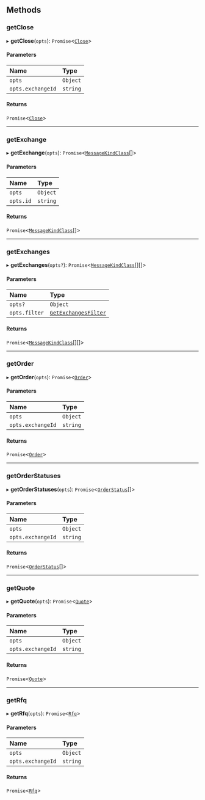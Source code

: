 ## Methods

### getClose

▸ **getClose**(`opts`): `Promise`<[`Close`](../classes/Close.md)\>

#### Parameters

| Name | Type |
| :------ | :------ |
| `opts` | `Object` |
| `opts.exchangeId` | `string` |

#### Returns

`Promise`<[`Close`](../classes/Close.md)\>

___

### getExchange

▸ **getExchange**(`opts`): `Promise`<[`MessageKindClass`](../index.md#messagekindclass)[]\>

#### Parameters

| Name | Type |
| :------ | :------ |
| `opts` | `Object` |
| `opts.id` | `string` |

#### Returns

`Promise`<[`MessageKindClass`](../index.md#messagekindclass)[]\>

___

### getExchanges

▸ **getExchanges**(`opts?`): `Promise`<[`MessageKindClass`](../index.md#messagekindclass)[][]\>

#### Parameters

| Name | Type |
| :------ | :------ |
| `opts?` | `Object` |
| `opts.filter` | [`GetExchangesFilter`](../index.md#getexchangesfilter) |

#### Returns

`Promise`<[`MessageKindClass`](../index.md#messagekindclass)[][]\>

___

### getOrder

▸ **getOrder**(`opts`): `Promise`<[`Order`](../classes/Order.md)\>

#### Parameters

| Name | Type |
| :------ | :------ |
| `opts` | `Object` |
| `opts.exchangeId` | `string` |

#### Returns

`Promise`<[`Order`](../classes/Order.md)\>

___

### getOrderStatuses

▸ **getOrderStatuses**(`opts`): `Promise`<[`OrderStatus`](../classes/OrderStatus.md)[]\>

#### Parameters

| Name | Type |
| :------ | :------ |
| `opts` | `Object` |
| `opts.exchangeId` | `string` |

#### Returns

`Promise`<[`OrderStatus`](../classes/OrderStatus.md)[]\>

___

### getQuote

▸ **getQuote**(`opts`): `Promise`<[`Quote`](../classes/Quote.md)\>

#### Parameters

| Name | Type |
| :------ | :------ |
| `opts` | `Object` |
| `opts.exchangeId` | `string` |

#### Returns

`Promise`<[`Quote`](../classes/Quote.md)\>

___

### getRfq

▸ **getRfq**(`opts`): `Promise`<[`Rfq`](../classes/Rfq.md)\>

#### Parameters

| Name | Type |
| :------ | :------ |
| `opts` | `Object` |
| `opts.exchangeId` | `string` |

#### Returns

`Promise`<[`Rfq`](../classes/Rfq.md)\>
